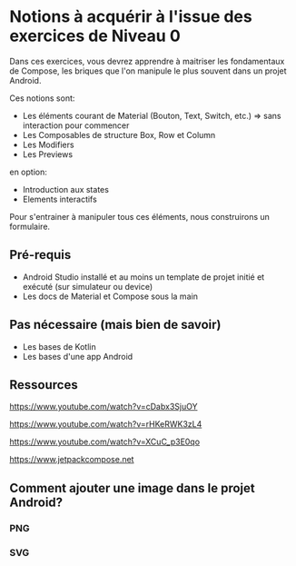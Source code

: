 # Notions à acquérir à l'issue des exercices de Niveau 0

Dans ces exercices, vous devrez apprendre à maitriser les fondamentaux de Compose, les briques que l'on manipule le plus souvent dans un projet Android.

Ces notions sont:

* Les éléments courant de Material (Bouton, Text, Switch, etc.) => sans interaction pour commencer
* Les Composables de structure Box, Row et Column
* Les Modifiers
* Les Previews

en option:
* Introduction aux states
* Elements interactifs

Pour s'entrainer à manipuler tous ces éléments, nous construirons un formulaire.

## Pré-requis

* Android Studio installé et au moins un template de projet initié et exécuté (sur simulateur ou device)
* Les docs de Material et Compose sous la main

## Pas nécessaire (mais bien de savoir)

* Les bases de Kotlin
* Les bases d'une app Android

## Ressources

https://www.youtube.com/watch?v=cDabx3SjuOY

https://www.youtube.com/watch?v=rHKeRWK3zL4

https://www.youtube.com/watch?v=XCuC_p3E0qo

https://www.jetpackcompose.net

## Comment ajouter une image dans le projet Android?

### PNG
<!-- Ajouter un lien ici -->

### SVG

